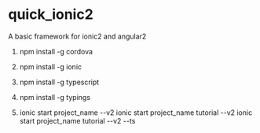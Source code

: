 # quick_ionic2

A basic framework for ionic2 and angular2

1. npm install -g cordova
2. npm install -g ionic
3. npm install -g typescript
4. npm install -g typings

5. 
 	ionic start project_name --v2
 	ionic start project_name tutorial --v2
	ionic start project_name tutorial --v2 --ts

